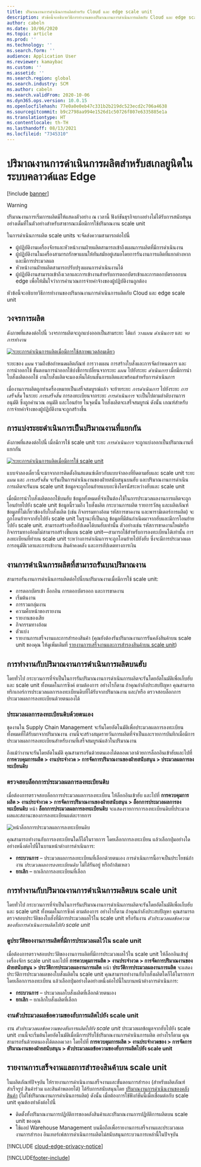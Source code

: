 ```yaml
---
title: ปริมาณงานการดำเนินการผลิตสำหรับ Cloud และ edge scale unit
description: หัวข้อนี้จะอธิบายวิธีการทำงานของปริมาณงานการดำเนินการผลิตกับ Cloud และ edge scale unit
author: cabeln
ms.date: 10/06/2020
ms.topic: article
ms.prod: ''
ms.technology: ''
ms.search.form: ''
audience: Application User
ms.reviewer: kamaybac
ms.custom: ''
ms.assetid: ''
ms.search.region: global
ms.search.industry: SCM
ms.author: cabeln
ms.search.validFrom: 2020-10-06
ms.dyn365.ops.version: 10.0.15
ms.openlocfilehash: 77e0a0e0eb47c331b2b219dc523ecd2c706a4638
ms.sourcegitcommit: b9c2798aa994e1526d1c50726f807e6335885e1a
ms.translationtype: HT
ms.contentlocale: th-TH
ms.lasthandoff: 08/13/2021
ms.locfileid: "7345310"
---
```

# <a name="manufacturing-execution-workloads-for-cloud-and-edge-scale-units"></a>ปริมาณงานการดำเนินการผลิตสำหรับสเกลยูนิตในระบบคลาวด์และ Edge

[!include [banner](../includes/banner.md)]

> [!WARNING]
> ปริมาณงานการเริ่มการผลิตมีให้แสดงตัวอย่าง ณ เวลานี้
> ฟังก์ชันธุรกิจบางอย่างไม่ได้รับการสนับสนุนอย่างเต็มที่ในตัวอย่างสำหรับสาธารณะเมื่อมีการใช้ปริมาณงาน scale unit

ในการดำเนินการผลิต scale units จะจัดส่งความสามารถต่อไปนี้

- ผู้ปฏิบัติงานเครื่องจักรและหัวหน้างานฝ่ายผลิตสามารถเข้าถึงแผนการผลิตที่มีการดำเนินงาน
- ผู้ปฏิบัติงานในเครื่องสามารถรักษาแผนให้ทันสมัยอยู่เสมอโดยการรันงานการผลิตที่แยกต่างหากและมีการประมวลผล
- หัวหน้างานฝ่ายผลิตสามารถปรับปรุงแผนการดำเนินงานได้
- ผู้ปฏิบัติงานสามารถเข้าถึงเวลาและการเข้างานสำหรับการตอกบัตรเข้าและการตอกบัตรออกบน edge เพื่อให้มั่นใจว่าการคำนวณการจ่ายค่าจ้างของผู้ปฏิบัติงานถูกต้อง

หัวข้อนี้จะอธิบายวิธีการทำงานของปริมาณงานการดำเนินการผลิตกับ Cloud และ edge scale unit

## <a name="the-manufacturing-lifecycle"></a>วงจรการผลิต

ดังภาพที่แสดงต่อไปนี้ วงจรการผลิตจะถูกแบ่งออกเป็นสามระยะ ได้แก่ *วางแผน* *ดำเนินการ* และ *จบการทำงาน*

[![ระยะการดำเนินการผลิตเมื่อมีการใช้สภาพแวดล้อมเดียว](media/mes-phases.png "ระยะการดำเนินการผลิตเมื่อมีการใช้สภาพแวดล้อมเดียว")](media/mes-phases-large.png)

ระยะของ _แผน_ รวมถึงข้อกำหนดผลิตภัณฑ์ การวางแผน การสร้างใบสั่งและการจัดกำหนดการ และการนำออกใช้ ขั้นตอนการนำออกใช้บ่งชี้การเปลี่ยนจากระยะ _แผน_ ไปยังระยะ _ดำเนินการ_ เมื่อมีการนำใบสั่งผลิตออกใช้ งานใบสั่งผลิตจะมองเห็นได้บนชั้นการผลิตและพร้อมสำหรับการดำเนินการ

เมื่องานการผลิตถูกทำเครื่องหมายเป็นเสร็จสมบูรณ์แล้ว จะย้ายระยะ _การดำเนินการ_ ไปยังระยะ _การเสร็จสิ้น_ ในระยะ _การเสร็จสิ้น_ การลงทะเบียนจากระยะ *การดำเนินการ* จะเป็นไปตามลำดับงานการอนุมัติ ซึ่งถูกคำนวณ อนุมัติ และโอนย้าย ในจุดนั้น ใบสั่งผลิตจะเสร็จสมบูรณ์ ดังนั้น เกณฑ์สำหรับการจ่ายค่าจ้างของผู้ปฏิบัติงานจะถูกสร้างขึ้น

## <a name="splitting-the-execute-phase-into-a-separate-workload"></a>การแบ่งระยะดำเนินการเป็นปริมาณงานที่แยกกัน

ดังภาพที่แสดงต่อไปนี้ เมื่อมีการใช้ scale unit ระยะ _การดำเนินการ_ จะถูกแบ่งออกเป็นปริมาณงานที่แยกกัน

[![ระยะการดำเนินการผลิตเมื่อมีการใช้ scale unit](media/mes-phases-workloads.png "ระยะการดำเนินการผลิตเมื่อมีการใช้ scale unit")](media/mes-phases-workloads-large.png)

แบบจำลองเดี๋ยวนี้จะมาจากการติดตั้งอินสแตนซ์เดียวกับแบบจำลองที่ยึดตามฮับและ scale unit ระยะ _แผน_ และ _การเสร็จสิ้น_ จะรันเป็นการดำเนินงานของฝ่ายสนับสนุนบนฮับ และปริมาณงานการดำเนินการผลิตจะรันบน scale unit ข้อมูลจะถูกโอนย้ายแบบอะซิงโครนัสระหว่างฮับและ scale unit

เมื่อมีการนำใบสั่งผลิตออกใช้บนฮับ ข้อมูลทั้งหมดที่จำเป็นต้องใช้ในการประมวลผลงานการผลิตจะถูกโอนย้ายไปยัง scale unit ข้อมูลนี้รวมถึง ใบสั่งผลิต กระบวนการผลิต รายการวัสดุ และผลิตภัณฑ์ ข้อมูลที่ไม่เกี่ยวข้องกับใบสั่งผลิต (เช่น กิจกรรมทางอ้อม รหัสการขาดงาน และพารามิเตอร์การผลิต) จะถูกโอนย้ายจากฮับไปยัง scale unit ในฐานะที่เป็นกฎ ข้อมูลที่มีต้นกำเนิดมาจากฮับและมีการโอนย้ายไปยัง scale unit. สามารถสร้างหรืออัปเดตได้บนฮับเท่านั้น ตัวอย่างเช่น รหัสการขาดงานใหม่หรือกิจกรรมทางอ้อมไม่สามารถสร้างขึ้นบน scale unit&mdash;สามารถใช้สำหรับการลงทะเบียนได้เท่านั้น การลงทะเบียนที่ทำบน scale unit ระหว่างการดำเนินการจะถูกโอนย้ายไปยังฮับ ซึ่งจะมีการประมวลผลการอนุมัติเวลาและการเข้างาน สินค้าคงคลัง และการอัปเดตทางการเงิน

## <a name="manufacturing-execution-tasks-that-can-be-run-on-workloads"></a>งานการดำเนินการผลิตที่สามารถรันบนปริมาณงาน

สามารถรันงานการดำเนินการผลิตต่อไปนี้บนปริมาณงานเมื่อมีการใช้ scale unit:

- การตอกบัตรเข้า ล็อกอิน การตอกบัตรออก และการขาดงาน
- เริ่มต้นงาน
- การรวมกลุ่มงาน
- ความคืบหน้าของรายงาน
- รายงานของเสีย
- กิจกรรมทางอ้อม
- ตัวแบ่ง
- รายงานการเสร็จงานและการสำรองสินค้า (คุณยังต้องรันปริมาณงานการรันคลังสินค้าบน scale unit ของคุณ ให้ดูเพิ่มเติมที่ [รายงานการเสร็จงานและการสำรองสินค้าบน scale unit](#RAF))

## <a name="working-with-manufacturing-execution-workloads-on-the-hub"></a>การทำงานกับปริมาณงานการดำเนินการผลิตบนฮับ

โดยทั่วไป กระบวนการที่จำเป็นในการรันปริมาณงานการดำเนินการผลิตจะรันโดยอัตโนมัติเพื่อเก็บฮับและ scale unit ทั้งหมดในการซิงค์ ตามต้องการ อย่างไรก็ตาม ถ้าคุณกำลังประสบปัญหา คุณสามารถทริกเกอร์การประมวลผลการลงทะเบียนดิบที่ได้รับจากปริมาณงาน และ/หรือ ตรวจสอบล็อกการประมวลผลการลงทะเบียนด้วยตนเองได้

### <a name="manually-process-raw-registrations"></a>ประมวลผลการลงทะเบียนดิบด้วยตนเอง

ชุดงานใน Supply Chain Management จะรันโดยอัตโนมัติเพื่อประมวลผลการลงทะเบียนทั้งหมดที่ได้รับมาจากปริมาณงาน งานนี้จะสร้างสมุดรายวันการผลิตที่จำเป็นและรายการบันทึกเมื่อมีการประมวลผลการลงทะเบียนสำหรับงานที่เสร็จสมบูรณ์แล้วในปริมาณงาน

ถึงแม้ว่างานจะรันโดยอัตโนมัติ คุณสามารถรันด้วยตนเองได้ตลอดเวลาด้วยการล็อกอินเข้าฮับและไปที่ **การควบคุมการผลิต \> งานประจำงวด \> การจัดการปริมาณงานของฝ่ายสนับสนุน \> ประมวลผลการลงทะเบียนดิบ**

### <a name="check-the-raw-registration-processing-log"></a>ตรวจสอบล็อกการประมวลผลการลงทะเบียนดิบ

เมื่อต้องการตรวจสอบล็อกการประมวลผลการลงทะเบียน ให้ล็อกอินเข้าฮับ และไปที่ **การควบคุมการผลิต \> งานประจำงวด \> การจัดการปริมาณงานของฝ่ายสนับสนุน \> ล็อกการประมวลผลการลงทะเบียนดิบ** หน้า **ล็อกการประมวลผลการลงทะเบียนดิบ** จะแสดงรายการการลงทะเบียนดิบที่ประมวลผลและสถานะของการลงทะเบียนแต่ละรายการ

![หน้าล็อกการประมวลผลการลงทะเบียนดิบ](media/mes-processing-log.png "หน้าล็อกการประมวลผลการลงทะเบียนดิบ")

คุณสามารถทำงานกับการลงทะเบียนใดก็ได้ในรายการ โดยเลือกการลงทะเบียน แล้วเลือกปุ่มอย่างใดอย่างหนึ่งต่อไปนี้ในบานหน้าต่างการดำเนินการ:

- **กระบวนการ** – ประมวลผลการลงทะเบียนที่เลือกด้วยตนเอง การดำเนินการนี้อาจเป็นประโยชน์ถ้างาน _ประมวลผลการลงทะเบียนดิบ_ ไม่ได้รันอยู่ หรือถ้าล้มเหลว
- **ยกเลิก** – ยกเลิกการลงทะเบียนที่เลือก

## <a name="working-with-manufacturing-execution-workloads-on-a-scale-unit"></a>การทำงานกับปริมาณงานการดำเนินการผลิตบน scale unit

โดยทั่วไป กระบวนการที่จำเป็นในการรันปริมาณงานการดำเนินการผลิตจะรันโดยอัตโนมัติเพื่อเก็บฮับและ scale unit ทั้งหมดในการซิงค์ ตามต้องการ อย่างไรก็ตาม ถ้าคุณกำลังประสบปัญหา คุณสามารถตรวจสอบประวัติของใบสั่งที่มีการประมวลผลไว้ใน scale unit หรือรันงาน _ตัวประมวลผลข้อความของฮับการดำเนินการผลิตไปยัง scale unit_

### <a name="view-the-history-of-manufacturing-jobs-that-have-been-processed-on-a-scale-unit"></a>ดูประวัติของงานการผลิตที่มีการประมวลผลไว้ใน scale unit

เมื่อต้องการตรวจสอบประวัติของงานการผลิตที่มีการประมวลผลไว้ใน scale unit ให้ล็อกอินเข้าสู่เครื่องจักร scale unit และไปที่ **การควบคุมการผลิต \> งานประจำงวด \> การจัดการปริมาณงานของฝ่ายสนับสนุน \> ประวัติการประมวลผลงานการผลิต** หน้า **ประวัติการประมวลผลงานการผลิต** จะแสดงประวัติการประมวลผลของใบสั่งผลิตใน scale unit คุณสามารถทำงานกับใบสั่งผลิตใดก็ได้ในรายการ โดยเลือกการลงทะเบียน แล้วเลือกปุ่มอย่างใดอย่างหนึ่งต่อไปนี้ในบานหน้าต่างการดำเนินการ:

- **กระบวนการ** – ประมวลผลใบสั่งผลิตที่เลือกด้วยตนเอง
- **ยกเลิก** – ยกเลิกใบสั่งผลิตที่เลือก

### <a name="manufacturing-hub-to-scale-unit-message-processor-job"></a>งานตัวประมวลผลข้อความของฮับการผลิตไปยัง scale unit

งาน _ตัวประมวลผลข้อความของฮับการผลิตไปยัง scale unit_ ประมวลผลข้อมูลจากฮับไปยัง scale unit งานนี้จะเริ่มต้นโดยอัตโนมัติเมื่อมีการปรับใช้ปริมาณงานการดำเนินการผลิต อย่างไรก็ตาม คุณสามารถรันด้วยตนเองได้ตลอดเวลา โดยไปที่ **การควบคุมการผลิต \> งานประจำงวดของ \> การจัดการปริมาณงานของฝ่ายสนับสนุน \> ตัวประมวลผลข้อความของฮับการผลิตไปยัง scale unit**

<a name="RAF"></a>

## <a name="report-as-finished-and-putaway-on-a-scale-unit"></a>รายงานการเสร็จงานและการสำรองสินค้าบน scale unit

<!-- KFM: 
This section describes how to enable the abilities to report as finished and then putaway finished items when you are using to a scale unit.

### Enable and use report as finished and putaway on a scale unit -->

ในผลิตภัณฑ์ปัจจุบัน ให้รายงานการดําเนินงานเสร็จงานและขั้นตอนการสำรอง (สำหรับผลิตภัณฑ์สำเร็จรูป สินค้าร่วม และสินค้าพลอยได้) ได้รับการสนับสนุนโดย [ปริมาณงานการดําเนินงานของคลังสินค้า](cloud-edge-workload-warehousing.md) (ไม่ใช่ปริมาณงานการดําเนินการผลิต) ดังนั้น เมื่อต้องการใช้ฟังก์ชันนี้เมื่อเชื่อมต่อกับ scale unit คุณต้องทำดังต่อไปนี้

- ติดตั้งทั้งปริมาณงานการปฏิบัติการของคลังสินค้าและปริมาณงานการปฏิบัติการผลิตบน scale unit ของคุณ
- ใช้แอป Warehouse Management บนมือถือเพื่อรายงานการเสร็จงานและประมวลผลงานการสำรอง อินเทอร์เฟสการดำเนินการผลิตไม่สนับสนุนกระบวนการเหล่านี้ในปัจจุบัน

<!-- KFM: API details needed

### Customize report as finished and putaway functionality

 -->

[!INCLUDE [cloud-edge-privacy-notice](../../includes/cloud-edge-privacy-notice.md)]

[!INCLUDE[footer-include](../../includes/footer-banner.md)]
